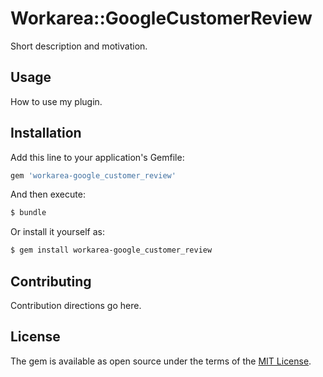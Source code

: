# Workarea::GoogleCustomerReview
Short description and motivation.

## Usage
How to use my plugin.

## Installation
Add this line to your application's Gemfile:

```ruby
gem 'workarea-google_customer_review'
```

And then execute:
```bash
$ bundle
```

Or install it yourself as:
```bash
$ gem install workarea-google_customer_review
```

## Contributing
Contribution directions go here.

## License
The gem is available as open source under the terms of the [MIT License](https://opensource.org/licenses/MIT).
